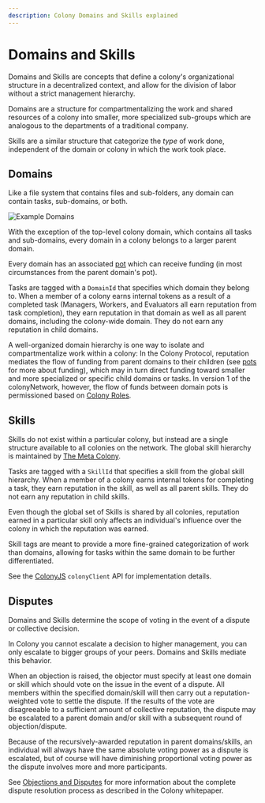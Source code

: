 ```yaml
---
description: Colony Domains and Skills explained
---
```


# Domains and Skills

Domains and Skills are concepts that define a colony's organizational structure in a decentralized context, and allow for the division of labor without a strict management hierarchy.

Domains are a structure for compartmentalizing the work and shared resources of a colony into smaller, more specialized sub-groups which are analogous to the departments of a traditional company.

Skills are a similar structure that categorize the _type_ of work done, independent of the domain or colony in which the work took place.

## Domains

Like a file system that contains files and sub-folders, any domain can contain tasks, sub-domains, or both.

![Example Domains](../.gitbook/assets/domains\_1.png)

With the exception of the top-level colony domain, which contains all tasks and sub-domains, every domain in a colony belongs to a larger parent domain.

Every domain has an associated [pot](pots.md) which can receive funding (in most circumstances from the parent domain's pot).

Tasks are tagged with a `DomainId` that specifies which domain they belong to. When a member of a colony earns internal tokens as a result of a completed task (Managers, Workers, and Evaluators all earn reputation from task completion), they earn reputation in that domain as well as all parent domains, including the colony-wide domain. They do not earn any reputation in child domains.

A well-organized domain hierarchy is one way to isolate and compartmentalize work within a colony: In the Colony Protocol, reputation mediates the flow of funding from parent domains to their children (see [pots](pots.md) for more about funding), which may in turn direct funding toward smaller and more specialized or specific child domains or tasks. In version 1 of the colonyNetwork, however, the flow of funds between domain pots is permissioned based on [Colony Roles](permissions.md).

## Skills

Skills do not exist within a particular colony, but instead are a single structure available to all colonies on the network. The global skill hierarchy is maintained by [The Meta Colony](metacolony.md).

Tasks are tagged with a `SkillId` that specifies a skill from the global skill hierarchy. When a member of a colony earns internal tokens for completing a task, they earn reputation in the skill, as well as all parent skills. They do not earn any reputation in child skills.

Even though the global set of Skills is shared by all colonies, reputation earned in a particular skill only affects an individual's influence over the colony in which the reputation was earned.

Skill tags are meant to provide a more fine-grained categorization of work than domains, allowing for tasks within the same domain to be further differentiated.

See the [ColonyJS](https://app.gitbook.com/o/-MTaEZ\_7xhxpButTDDNj/s/QcRjzRciEwod6UqfA3ta/) `colonyClient` API for implementation details.

## Disputes

Domains and Skills determine the scope of voting in the event of a dispute or collective decision.

In Colony you cannot escalate a decision to higher management, you can only escalate to bigger groups of your peers. Domains and Skills mediate this behavior.

When an objection is raised, the objector must specify at least one domain or skill which should vote on the issue in the event of a dispute. All members within the specified domain/skill will then carry out a reputation-weighted vote to settle the dispute. If the results of the vote are disagreeable to a sufficient amount of collective reputation, the dispute may be escalated to a parent domain and/or skill with a subsequent round of objection/dispute.

Because of the recursively-awarded reputation in parent domains/skills, an individual will always have the same absolute voting power as a dispute is escalated, but of course will have diminishing proportional voting power as the dispute involves more and more participants.

See [Objections and Disputes](disputes.md) for more information about the complete dispute resolution process as described in the Colony whitepaper.
